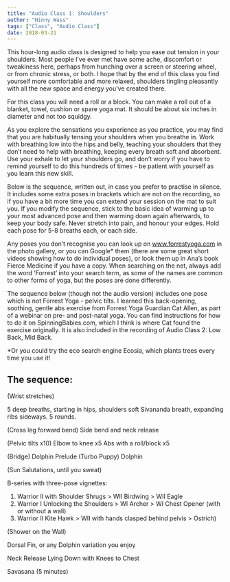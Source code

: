 ```yaml
---
title: "Audio Class 1: Shoulders"
author: "Hinny Wass"
tags: ["Class", "Audio Class"]
date: 2018-03-21
---
```


This hour-long audio class is designed to help you ease out tension in your shoulders.  Most people I’ve ever met have some ache, discomfort or tweakiness here, perhaps from hunching over a screen or steering wheel, or from chronic stress, or both.  I hope that by the end of this class you find yourself more comfortable and more relaxed, shoulders tingling pleasantly with all the new space and energy you’ve created there.

For this class you will need a roll or a block.  You can make a roll out of a blanket, towel, cushion or spare yoga mat.  It should be about six inches in diameter and not too squidgy.

As you explore the sensations you experience as you practice, you may find that you are habitually tensing your shoulders when you breathe in.  Work with breathing low into the hips and belly, teaching your shoulders that they don’t need to help with breathing, keeping every breath soft and absorbent.  Use your exhale to let your shoulders go, and don’t worry if you have to remind yourself to do this hundreds of times - be patient with yourself as you learn this new skill.

Below is the sequence, written out, in case you prefer to practise in silence.  It includes some extra poses in brackets which are not on the recording, so if you have a bit more time you can extend your session on the mat to suit you.  If you modify the sequence, stick to the basic idea of warming up to your most advanced pose and then warming down again afterwards, to keep your body safe.  Never stretch into pain, and honour your edges.  Hold each pose for 5-8 breaths each, or each side.

Any poses you don’t recognise you can look up on www.forrestyoga.com in the photo gallery, or you can Google* them (there are some great short videos showing how to do individual poses), or look them up in Ana’s book Fierce Medicine if you have a copy. When searching on the net, always add the word ‘Forrest’ into your search term, as some of the names are common to other forms of yoga, but the poses are done differently.

The sequence below (though not the audio version) includes one pose which is not Forrest Yoga - pelvic tilts.  I learned this back-opening, soothing, gentle abs exercise from Forrest Yoga Guardian Cat Allen, as part of a webinar on pre- and post-natal yoga.  You can find instructions for how to do it on SpinningBabies.com, which I think is where Cat found the exercise originally.  It is also included in the recording of Audio Class 2: Low Back, Mid Back.



*Or you could try the eco search engine Ecosia, which plants trees every time you use it!


## The sequence:

(Wrist stretches)

5 deep breaths, starting in hips, shoulders soft
Sivananda breath, expanding ribs sideways.  5 rounds.

(Cross leg forward bend)
Side bend and neck release

(Pelvic tilts x10)
Elbow to knee x5
Abs with a roll/block x5

(Bridge)
Dolphin Prelude
(Turbo Puppy)
Dolphin

(Sun Salutations, until you sweat)

B-series with three-pose vignettes:

 1. Warrior II with Shoulder Shrugs > WII Birdwing > WII Eagle
 1. Warrior I Unlocking the Shoulders > WI Archer > WI Chest Opener (with or without a wall)
 1. Warrior II Kite Hawk > WII with hands clasped behind pelvis > Ostrich)

(Shower on the Wall)

Dorsal Fin, or any Dolphin variation you enjoy

Neck Release
Lying Down with Knees to Chest

Savasana (5 minutes)
